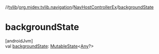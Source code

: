 //[tvlib](../../../index.md)/[org.mjdev.tvlib.navigation](../index.md)/[NavHostControllerEx](index.md)/[backgroundState](background-state.md)

# backgroundState

[androidJvm]\
val [backgroundState](background-state.md): [MutableState](https://developer.android.com/reference/kotlin/androidx/compose/runtime/MutableState.html)&lt;[Any](https://kotlinlang.org/api/latest/jvm/stdlib/kotlin/-any/index.html)?&gt;
